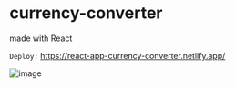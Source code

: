 # currency-converter

made with React

`Deploy:` https://react-app-currency-converter.netlify.app/

![image](https://user-images.githubusercontent.com/79661554/152640971-7e89258f-d2df-4269-a7da-197c86091d38.png)
